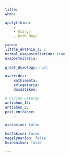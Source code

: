```yaml
---
title: 
when: 

apolytikion:
    - 
    - Glory/
    - Both Now/

canon:
little_ektenia_3: 1
normal_exaposteilarion: true
exaposteilaria:
    - 
great_doxology: null

overrides:
    kathismata: 
    evlogetaria: 
    doxastikon: 

# Divine Liturgy
antiphon_12: 
antiphon_3: 
post_entrance:
    - 

ascension: false

kontakion: false
megalynarion: false
koinonikon: false

---
```


